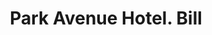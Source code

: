 ---
doi: 10.7916/D80K3MPF
date_other: '1910'
date_other_textual: 1910-1919
form: printed ephemera
genre:
- Invoices
name:
- Park Avenue Hotel
object_in_context_url: https://biggert.cul.columbia.edu/items/view/ave_biggert_01090
subject_hierarchical_geographic:
- New York, New York, United States
subject_name:
- Park Avenue Hotel
title: Park Avenue Hotel. Bill
sort_title: Park Avenue Hotel. Bill
call_number: ave_biggert_01090
coordinates:
- 40.71277777777778,-74.00583333333333
pid: ave_biggert_01090
identifiers: ave_biggert_01090
permalink: /biggert/ave_biggert_01090/
layout: iiif-image-page
---
